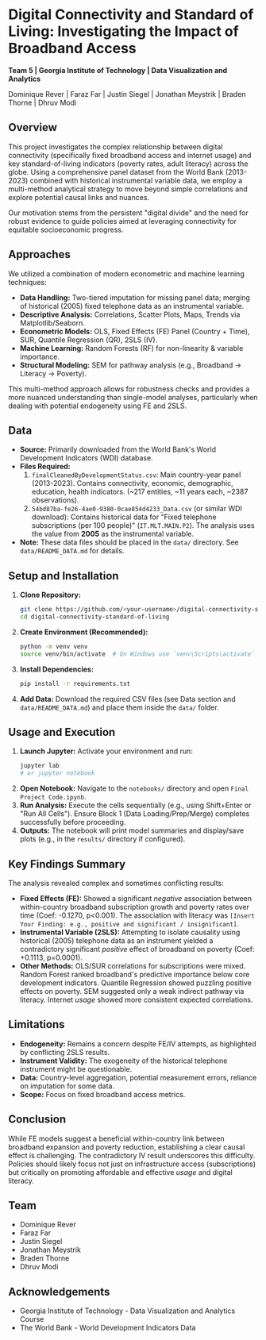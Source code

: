 # Digital Connectivity and Standard of Living: Investigating the Impact of Broadband Access

**Team 5 | Georgia Institute of Technology | Data Visualization and Analytics**

Dominique Rever | Faraz Far | Justin Siegel | Jonathan Meystrik | Braden Thorne | Dhruv Modi

## Overview

This project investigates the complex relationship between digital connectivity (specifically fixed broadband access and internet usage) and key standard-of-living indicators (poverty rates, adult literacy) across the globe. Using a comprehensive panel dataset from the World Bank (2013-2023) combined with historical instrumental variable data, we employ a multi-method analytical strategy to move beyond simple correlations and explore potential causal links and nuances.

Our motivation stems from the persistent "digital divide" and the need for robust evidence to guide policies aimed at leveraging connectivity for equitable socioeconomic progress.

## Approaches

We utilized a combination of modern econometric and machine learning techniques:

*   **Data Handling:** Two-tiered imputation for missing panel data; merging of historical (2005) fixed telephone data as an instrumental variable.
*   **Descriptive Analysis:** Correlations, Scatter Plots, Maps, Trends via Matplotlib/Seaborn.
*   **Econometric Models:** OLS, Fixed Effects (FE) Panel (Country + Time), SUR, Quantile Regression (QR), 2SLS (IV).
*   **Machine Learning:** Random Forests (RF) for non-linearity & variable importance.
*   **Structural Modeling:** SEM for pathway analysis (e.g., Broadband → Literacy → Poverty).

This multi-method approach allows for robustness checks and provides a more nuanced understanding than single-model analyses, particularly when dealing with potential endogeneity using FE and 2SLS.

## Data

*   **Source:** Primarily downloaded from the World Bank's World Development Indicators (WDI) database.
*   **Files Required:**
    1.  `finalCleanedByDevelopmentStatus.csv`: Main country-year panel (2013-2023). Contains connectivity, economic, demographic, education, health indicators. (~217 entities, ~11 years each, ~2387 observations).
    2.  `54bd87ba-fe26-4ae0-9380-0cae854d4233_Data.csv` (or similar WDI download): Contains historical data for "Fixed telephone subscriptions (per 100 people)" (`IT.MLT.MAIN.P2`). The analysis uses the value from **2005** as the instrumental variable.
*   **Note:** These data files should be placed in the `data/` directory. See `data/README_DATA.md` for details.


## Setup and Installation

1.  **Clone Repository:**
    ```bash
    git clone https://github.com/<your-username>/digital-connectivity-standard-of-living.git
    cd digital-connectivity-standard-of-living
    ```
2.  **Create Environment (Recommended):**
    ```bash
    python -m venv venv
    source venv/bin/activate  # On Windows use `venv\Scripts\activate`
    ```
3.  **Install Dependencies:**
    ```bash
    pip install -r requirements.txt
    ```
4.  **Add Data:** Download the required CSV files (see Data section and `data/README_DATA.md`) and place them inside the `data/` folder.

## Usage and Execution

1.  **Launch Jupyter:** Activate your environment and run:
    ```bash
    jupyter lab
    # or jupyter notebook
    ```
2.  **Open Notebook:** Navigate to the `notebooks/` directory and open `Final Project Code.ipynb`.
3.  **Run Analysis:** Execute the cells sequentially (e.g., using Shift+Enter or "Run All Cells"). Ensure Block 1 (Data Loading/Prep/Merge) completes successfully before proceeding.
4.  **Outputs:** The notebook will print model summaries and display/save plots (e.g., in the `results/` directory if configured).

## Key Findings Summary

The analysis revealed complex and sometimes conflicting results:
*   **Fixed Effects (FE):** Showed a significant *negative* association between within-country broadband subscription growth and poverty rates over time (Coef: -0.1270, p<0.001). The association with literacy was `[Insert Your Finding: e.g., positive and significant / insignificant]`.
*   **Instrumental Variable (2SLS):** Attempting to isolate causality using historical (2005) telephone data as an instrument yielded a contradictory significant *positive* effect of broadband on poverty (Coef: +0.1113, p=0.0001).
*   **Other Methods:** OLS/SUR correlations for subscriptions were mixed. Random Forest ranked broadband's predictive importance below core development indicators. Quantile Regression showed puzzling positive effects on poverty. SEM suggested only a weak indirect pathway via literacy. Internet *usage* showed more consistent expected correlations.

## Limitations

*   **Endogeneity:** Remains a concern despite FE/IV attempts, as highlighted by conflicting 2SLS results.
*   **Instrument Validity:** The exogeneity of the historical telephone instrument might be questionable.
*   **Data:** Country-level aggregation, potential measurement errors, reliance on imputation for some data.
*   **Scope:** Focus on fixed broadband access metrics.

## Conclusion

While FE models suggest a beneficial within-country link between broadband expansion and poverty reduction, establishing a clear causal effect is challenging. The contradictory IV result underscores this difficulty. Policies should likely focus not just on infrastructure access (subscriptions) but critically on promoting affordable and effective *usage* and digital literacy.

## Team

*   Dominique Rever
*   Faraz Far
*   Justin Siegel
*   Jonathan Meystrik
*   Braden Thorne
*   Dhruv Modi

## Acknowledgements

*   Georgia Institute of Technology - Data Visualization and Analytics Course
*   The World Bank - World Development Indicators Data
